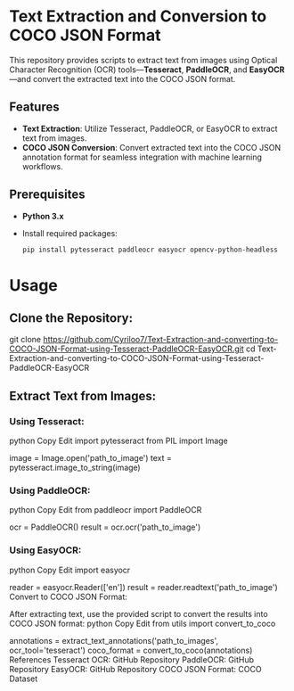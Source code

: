# Text Extraction and Conversion to COCO JSON Format

This repository provides scripts to extract text from images using Optical Character Recognition (OCR) tools—**Tesseract**, **PaddleOCR**, and **EasyOCR**—and convert the extracted text into the COCO JSON format.

## Features

- **Text Extraction**: Utilize Tesseract, PaddleOCR, or EasyOCR to extract text from images.
- **COCO JSON Conversion**: Convert extracted text into the COCO JSON annotation format for seamless integration with machine learning workflows.

## Prerequisites

- **Python 3.x**

- Install required packages:
  ```bash
  pip install pytesseract paddleocr easyocr opencv-python-headless

# Usage
## Clone the Repository:
git clone https://github.com/Cyriloo7/Text-Extraction-and-converting-to-COCO-JSON-Format-using-Tesseract-PaddleOCR-EasyOCR.git
cd Text-Extraction-and-converting-to-COCO-JSON-Format-using-Tesseract-PaddleOCR-EasyOCR

## Extract Text from Images:
### Using Tesseract:
python
Copy
Edit
import pytesseract
from PIL import Image

image = Image.open('path_to_image')
text = pytesseract.image_to_string(image)
### Using PaddleOCR:
python
Copy
Edit
from paddleocr import PaddleOCR

ocr = PaddleOCR()
result = ocr.ocr('path_to_image')
### Using EasyOCR:
python
Copy
Edit
import easyocr

reader = easyocr.Reader(['en'])
result = reader.readtext('path_to_image')
Convert to COCO JSON Format:

After extracting text, use the provided script to convert the results into COCO JSON format:
python
Copy
Edit
from utils import convert_to_coco

annotations = extract_text_annotations('path_to_images', ocr_tool='tesseract')
coco_format = convert_to_coco(annotations)
References
Tesseract OCR: GitHub Repository
PaddleOCR: GitHub Repository
EasyOCR: GitHub Repository
COCO JSON Format: COCO Dataset
